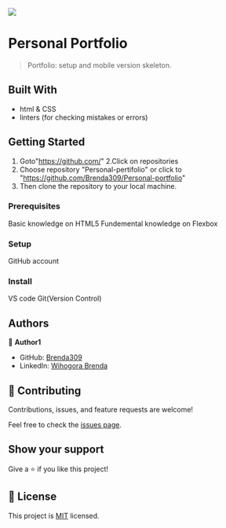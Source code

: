 ![](https://img.shields.io/badge/Microverse-blueviolet)

# Personal Portfolio

> Portfolio: setup and mobile version skeleton.


## Built With

- html & CSS
- linters (for checking mistakes or errors)


## Getting Started
1. Goto"https://github.com/"
2.Click on repositories
3. Choose repository "Personal-pertifolio" or click to "https://github.com/Brenda309/Personal-portfolio"
4. Then clone the repository to your local machine.


### Prerequisites
Basic knowledge on HTML5
Fundemental knowledge on Flexbox

### Setup
GitHub account

### Install
VS code
Git(Version Control)




## Authors

👤 **Author1**

- GitHub: [Brenda309](https://github.com/Brenda309)
- LinkedIn: [Wihogora Brenda](https://www.linkedin.com/in/brenda-wihogora/)


## 🤝 Contributing

Contributions, issues, and feature requests are welcome!

Feel free to check the [issues page](../../issues/).

## Show your support

Give a ⭐️ if you like this project!




## 📝 License

This project is [MIT](./MIT.md) licensed.
